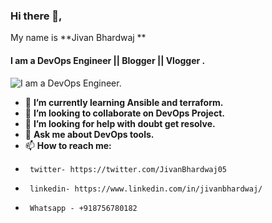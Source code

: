 ### Hi there 👋,
My name is **Jivan Bhardwaj **
#### I am a DevOps Engineer || Blogger || Vlogger . 
![I am a DevOps Engineer. ](https://pbs.twimg.com/profile_banners/1587388960409804800/1667300644/1500x500)

- 🌱 **I’m currently learning Ansible and terraform.**
- 👯 **I’m looking to collaborate on DevOps Project.**
- 🤔 **I’m looking for help with doubt get resolve.**
- 💬 **Ask me about DevOps tools.**
- 📫 **How to reach me:**
-      twitter- https://twitter.com/JivanBhardwaj05
-      linkedin- https://www.linkedin.com/in/jivanbhardwaj/
-      Whatsapp - +918756780182

<!--
**jivanbhardwaj/jivanbhardwaj** is a ✨ _special_ ✨ repository because its `README.md` (this file) appears on your GitHub profile.

Here are some ideas to get you started:

- 🔭 I’m currently working on ...
- 🌱 I’m currently learning ...
- 👯 I’m looking to collaborate on ...
- 🤔 I’m looking for help with ...
- 💬 Ask me about ...
- 📫 How to reach me: ...
- 😄 Pronouns: ...
- ⚡ Fun fact: ...
-->
